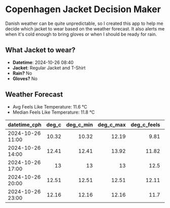 
# Copenhagen Jacket Decision Maker

Danish weather can be quite unpredictable, so I created this app to help me decide which jacket to wear based on the weather forecast. 
It also alerts me when it's cold enough to bring gloves or when I should be ready for rain.

## What Jacket to wear?

- **Datetime**: 2024-10-26 08:40
- **Jacket**: Regular Jacket and T-Shirt
- **Rain?** No
- **Gloves?** No

## Weather Forecast
- Avg Feels Like Temperature: 11.6 °C
- Median Feels Like Temperature: 11.8 °C

| datetime_cph     |   deg_c |   deg_c_min |   deg_c_max |   deg_c_feels | weather   | wind   | rain   |
|:-----------------|--------:|------------:|------------:|--------------:|:----------|:-------|:-------|
| 2024-10-26 11:00 |   10.32 |       10.32 |       12.19 |          9.81 | Clouds    | Low    | None   |
| 2024-10-26 14:00 |   12.41 |       12.41 |       13.92 |         11.82 | Clouds    | Low    | None   |
| 2024-10-26 17:00 |   13    |       13    |       13    |         12.5  | Clouds    | Low    | None   |
| 2024-10-26 20:00 |   12.51 |       12.51 |       12.51 |         12.11 | Clouds    | Low    | None   |
| 2024-10-26 23:00 |   12.16 |       12.16 |       12.16 |         11.7  | Clouds    | Low    | None   |
        